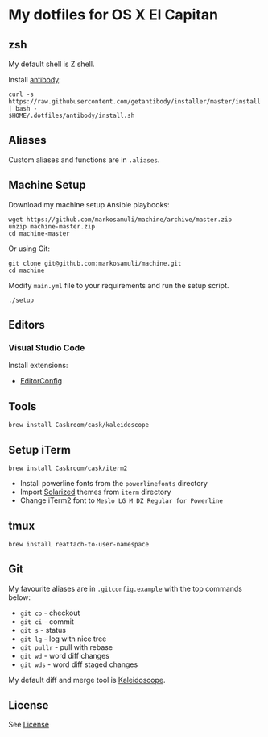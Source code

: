 My dotfiles for OS X El Capitan
===============================

zsh
---

My default shell is Z shell.

Install [antibody](https://github.com/getantibody/antibody):

```
curl -s https://raw.githubusercontent.com/getantibody/installer/master/install | bash -
$HOME/.dotfiles/antibody/install.sh
```

Aliases
-------

Custom aliases and functions are in `.aliases`.

Machine Setup
-------------

Download my machine setup Ansible playbooks:

```
wget https://github.com/markosamuli/machine/archive/master.zip
unzip machine-master.zip
cd machine-master
```

Or using Git:

```
git clone git@github.com:markosamuli/machine.git
cd machine
```

Modify `main.yml` file to your requirements and run the setup script.

```
./setup
```

Editors
-------

### Visual Studio Code 

Install extensions:

- [EditorConfig](https://marketplace.visualstudio.com/items?itemName=EditorConfig.EditorConfig)

Tools
-----

```
brew install Caskroom/cask/kaleidoscope
```

Setup iTerm
-----------

```
brew install Caskroom/cask/iterm2
```

- Install powerline fonts from the `powerlinefonts` directory
- Import [Solarized](https://github.com/altercation/solarized) themes from `iterm` directory
- Change iTerm2 font to `Meslo LG M DZ Regular for Powerline`

tmux
----

```
brew install reattach-to-user-namespace
```

Git
---

My favourite aliases are in `.gitconfig.example` with the top commands below:

- `git co` - checkout
- `git ci` - commit
- `git s` - status
- `git lg` - log with nice tree
- `git pullr` - pull with rebase
- `git wd` - word diff changes
- `git wds` - word diff staged changes

My default diff and merge tool is [Kaleidoscope](http://www.kaleidoscopeapp.com/).

License
-------

See [License](LICENSE) 
